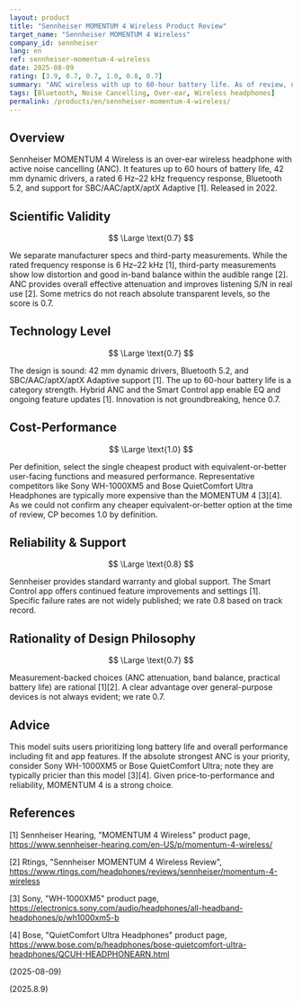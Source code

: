 ```yaml
---
layout: product
title: "Sennheiser MOMENTUM 4 Wireless Product Review"
target_name: "Sennheiser MOMENTUM 4 Wireless"
company_id: sennheiser
lang: en
ref: sennheiser-momentum-4-wireless
date: 2025-08-09
rating: [3.9, 0.7, 0.7, 1.0, 0.8, 0.7]
summary: "ANC wireless with up to 60-hour battery life. As of review, no cheaper equivalent-or-better competitor confirmed, so CP is high by definition"
tags: [Bluetooth, Noise Cancelling, Over-ear, Wireless headphones]
permalink: /products/en/sennheiser-momentum-4-wireless/
---
```

## Overview

Sennheiser MOMENTUM 4 Wireless is an over-ear wireless headphone with active noise cancelling (ANC). It features up to 60 hours of battery life, 42 mm dynamic drivers, a rated 6 Hz–22 kHz frequency response, Bluetooth 5.2, and support for SBC/AAC/aptX/aptX Adaptive [1]. Released in 2022.

## Scientific Validity

$$ \Large \text{0.7} $$

We separate manufacturer specs and third-party measurements. While the rated frequency response is 6 Hz–22 kHz [1], third-party measurements show low distortion and good in-band balance within the audible range [2]. ANC provides overall effective attenuation and improves listening S/N in real use [2]. Some metrics do not reach absolute transparent levels, so the score is 0.7.

## Technology Level

$$ \Large \text{0.7} $$

The design is sound: 42 mm dynamic drivers, Bluetooth 5.2, and SBC/AAC/aptX/aptX Adaptive support [1]. The up to 60-hour battery life is a category strength. Hybrid ANC and the Smart Control app enable EQ and ongoing feature updates [1]. Innovation is not groundbreaking, hence 0.7.

## Cost-Performance

$$ \Large \text{1.0} $$

Per definition, select the single cheapest product with equivalent-or-better user-facing functions and measured performance. Representative competitors like Sony WH-1000XM5 and Bose QuietComfort Ultra Headphones are typically more expensive than the MOMENTUM 4 [3][4]. As we could not confirm any cheaper equivalent-or-better option at the time of review, CP becomes 1.0 by definition.

## Reliability & Support

$$ \Large \text{0.8} $$

Sennheiser provides standard warranty and global support. The Smart Control app offers continued feature improvements and settings [1]. Specific failure rates are not widely published; we rate 0.8 based on track record.

## Rationality of Design Philosophy

$$ \Large \text{0.7} $$

Measurement-backed choices (ANC attenuation, band balance, practical battery life) are rational [1][2]. A clear advantage over general-purpose devices is not always evident; we rate 0.7.

## Advice

This model suits users prioritizing long battery life and overall performance including fit and app features. If the absolute strongest ANC is your priority, consider Sony WH-1000XM5 or Bose QuietComfort Ultra; note they are typically pricier than this model [3][4]. Given price-to-performance and reliability, MOMENTUM 4 is a strong choice.

## References

[1] Sennheiser Hearing, "MOMENTUM 4 Wireless" product page, https://www.sennheiser-hearing.com/en-US/p/momentum-4-wireless/

[2] Rtings, "Sennheiser MOMENTUM 4 Wireless Review", https://www.rtings.com/headphones/reviews/sennheiser/momentum-4-wireless

[3] Sony, "WH-1000XM5" product page, https://electronics.sony.com/audio/headphones/all-headband-headphones/p/wh1000xm5-b

[4] Bose, "QuietComfort Ultra Headphones" product page, https://www.bose.com/p/headphones/bose-quietcomfort-ultra-headphones/QCUH-HEADPHONEARN.html
 
(2025-08-09)

(2025.8.9)
